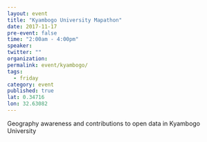 ```yaml
---
layout: event
title: "Kyambogo University Mapathon"
date: 2017-11-17
pre-event: false
time: "2:00am - 4:00pm"
speaker: 
twitter: ""
organization: 
permalink: event/kyambogo/
tags: 
  - friday
category: event
published: true
lat: 0.34716
lon: 32.63082
---
```


Geography awareness and contributions to open data in Kyambogo University
